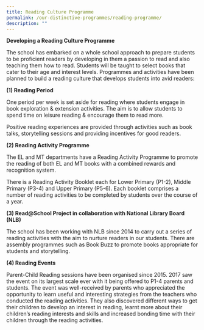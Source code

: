 ```yaml
---
title: Reading Culture Programme
permalink: /our-distinctive-programmes/reading-programme/
description: ""
---
```




<p><strong>Developing a Reading Culture Programme</strong></p>
<p>The school has embarked on a whole school approach to prepare students to be proficient readers by developing in them a passion to read and also teaching them how to read. Students will be taught to select books that cater to their age and interest levels. Programmes and activities have been planned to build a reading culture that develops students into avid readers:</p>
<p><strong>(1) Reading Period</strong></p>
<p>One period per week is set aside for reading where students engage in book exploration &amp; extension activities. The aim is to allow students to spend time on leisure reading &amp; encourage them to read more.</p>
<p>Positive reading experiences are provided through activities such as book talks, storytelling sessions and providing incentives for good readers.</p>
<p><strong>(2) Reading Activity Programme</strong></p>
<p>The EL and MT departments have a Reading Activity Programme to promote the reading of both EL and MT books with a combined rewards and recognition system.&nbsp;</p>
<p>There is a Reading Activity Booklet each for Lower Primary (P1-2), Middle Primary (P3-4) and Upper Primary (P5-6). Each booklet comprises a number of reading activities to be completed by students over the course of a year.</p>
<p><strong>(3) Read@School Project in collaboration with National Library Board (NLB)</strong></p>
<p>The school has been working with NLB since 2014 to carry out a series of reading activities with the aim to nurture readers in our students. There are assembly programmes such as Book Buzz to promote books appropriate for students and storytelling.</p>
<p><strong>(4) Reading Events</strong></p>
<p>Parent-Child Reading sessions have been organised since 2015. 2017 saw the event on its largest scale ever with it being offered to P1-4 parents and students. The event was well-received by parents who appreciated the opportunity to learn useful and interesting strategies from the teachers who conducted the reading activities. They also discovered different ways to get their children to develop an interest in reading, learnt more about their children&rsquo;s reading interests and skills and increased bonding time with their children through the reading activities.</p>